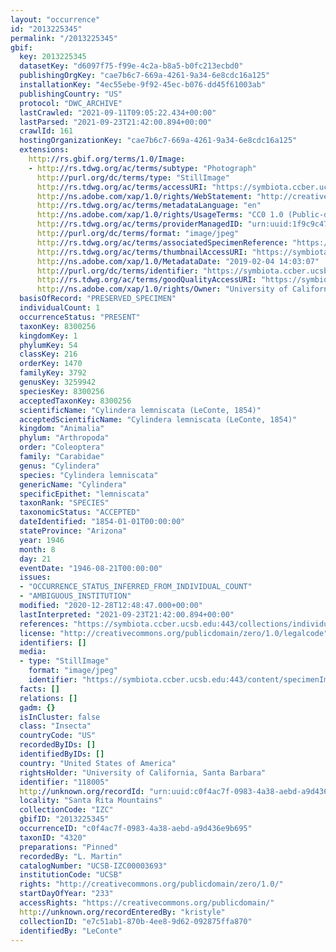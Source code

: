 ```yaml
---
layout: "occurrence"
id: "2013225345"
permalink: "/2013225345"
gbif:
  key: 2013225345
  datasetKey: "d6097f75-f99e-4c2a-b8a5-b0fc213ecbd0"
  publishingOrgKey: "cae7b6c7-669a-4261-9a34-6e8cdc16a125"
  installationKey: "4ec55ebe-9f92-45ec-b076-dd45f61003ab"
  publishingCountry: "US"
  protocol: "DWC_ARCHIVE"
  lastCrawled: "2021-09-11T09:05:22.434+00:00"
  lastParsed: "2021-09-23T21:42:00.894+00:00"
  crawlId: 161
  hostingOrganizationKey: "cae7b6c7-669a-4261-9a34-6e8cdc16a125"
  extensions:
    http://rs.gbif.org/terms/1.0/Image:
    - http://rs.tdwg.org/ac/terms/subtype: "Photograph"
      http://purl.org/dc/terms/type: "StillImage"
      http://rs.tdwg.org/ac/terms/accessURI: "https://symbiota.ccber.ucsb.edu:443/content/specimenImages/UCSB_IZC/UCSB-IZC00003/UCSB-IZC00003693_lg.jpg"
      http://ns.adobe.com/xap/1.0/rights/WebStatement: "http://creativecommons.org/publicdomain/zero/1.0/"
      http://rs.tdwg.org/ac/terms/metadataLanguage: "en"
      http://ns.adobe.com/xap/1.0/rights/UsageTerms: "CC0 1.0 (Public-domain)"
      http://rs.tdwg.org/ac/terms/providerManagedID: "urn:uuid:1f9c9c47-7c7e-40c8-abc5-5d7e39563886"
      http://purl.org/dc/terms/format: "image/jpeg"
      http://rs.tdwg.org/ac/terms/associatedSpecimenReference: "https://symbiota.ccber.ucsb.edu:443/collections/individual/index.php?occid=118005"
      http://rs.tdwg.org/ac/terms/thumbnailAccessURI: "https://symbiota.ccber.ucsb.edu:443/content/specimenImages/UCSB_IZC/UCSB-IZC00003/UCSB-IZC00003693_tn.jpg"
      http://ns.adobe.com/xap/1.0/MetadataDate: "2019-02-04 14:03:07"
      http://purl.org/dc/terms/identifier: "https://symbiota.ccber.ucsb.edu:443/content/specimenImages/UCSB_IZC/UCSB-IZC00003/UCSB-IZC00003693_lg.jpg"
      http://rs.tdwg.org/ac/terms/goodQualityAccessURI: "https://symbiota.ccber.ucsb.edu:443/content/specimenImages/UCSB_IZC/UCSB-IZC00003/UCSB-IZC00003693.jpg"
      http://ns.adobe.com/xap/1.0/rights/Owner: "University of California, Santa Barbara"
  basisOfRecord: "PRESERVED_SPECIMEN"
  individualCount: 1
  occurrenceStatus: "PRESENT"
  taxonKey: 8300256
  kingdomKey: 1
  phylumKey: 54
  classKey: 216
  orderKey: 1470
  familyKey: 3792
  genusKey: 3259942
  speciesKey: 8300256
  acceptedTaxonKey: 8300256
  scientificName: "Cylindera lemniscata (LeConte, 1854)"
  acceptedScientificName: "Cylindera lemniscata (LeConte, 1854)"
  kingdom: "Animalia"
  phylum: "Arthropoda"
  order: "Coleoptera"
  family: "Carabidae"
  genus: "Cylindera"
  species: "Cylindera lemniscata"
  genericName: "Cylindera"
  specificEpithet: "lemniscata"
  taxonRank: "SPECIES"
  taxonomicStatus: "ACCEPTED"
  dateIdentified: "1854-01-01T00:00:00"
  stateProvince: "Arizona"
  year: 1946
  month: 8
  day: 21
  eventDate: "1946-08-21T00:00:00"
  issues:
  - "OCCURRENCE_STATUS_INFERRED_FROM_INDIVIDUAL_COUNT"
  - "AMBIGUOUS_INSTITUTION"
  modified: "2020-12-28T12:48:47.000+00:00"
  lastInterpreted: "2021-09-23T21:42:00.894+00:00"
  references: "https://symbiota.ccber.ucsb.edu:443/collections/individual/index.php?occid=118005"
  license: "http://creativecommons.org/publicdomain/zero/1.0/legalcode"
  identifiers: []
  media:
  - type: "StillImage"
    format: "image/jpeg"
    identifier: "https://symbiota.ccber.ucsb.edu:443/content/specimenImages/UCSB_IZC/UCSB-IZC00003/UCSB-IZC00003693_lg.jpg"
  facts: []
  relations: []
  gadm: {}
  isInCluster: false
  class: "Insecta"
  countryCode: "US"
  recordedByIDs: []
  identifiedByIDs: []
  country: "United States of America"
  rightsHolder: "University of California, Santa Barbara"
  identifier: "118005"
  http://unknown.org/recordId: "urn:uuid:c0f4ac7f-0983-4a38-aebd-a9d436e9b695"
  locality: "Santa Rita Mountains"
  collectionCode: "IZC"
  gbifID: "2013225345"
  occurrenceID: "c0f4ac7f-0983-4a38-aebd-a9d436e9b695"
  taxonID: "4320"
  preparations: "Pinned"
  recordedBy: "L. Martin"
  catalogNumber: "UCSB-IZC00003693"
  institutionCode: "UCSB"
  rights: "http://creativecommons.org/publicdomain/zero/1.0/"
  startDayOfYear: "233"
  accessRights: "https://creativecommons.org/publicdomain/"
  http://unknown.org/recordEnteredBy: "kristyle"
  collectionID: "e7c51ab1-870b-4ee8-9d62-092875ffa870"
  identifiedBy: "LeConte"
---
```

